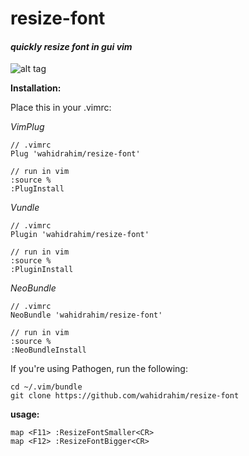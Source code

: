 # resize-font #
#### *quickly resize font in gui vim* ####

![alt tag](https://fat.gfycat.com/PolishedWelllitCony.gif)

**Installation:**

Place this in your .vimrc:

*VimPlug*

    // .vimrc
    Plug 'wahidrahim/resize-font'

    // run in vim
    :source %
    :PlugInstall

*Vundle*

    // .vimrc
    Plugin 'wahidrahim/resize-font'

    // run in vim
    :source %
    :PluginInstall

*NeoBundle*

    // .vimrc
    NeoBundle 'wahidrahim/resize-font'

    // run in vim
    :source %
    :NeoBundleInstall

If you're using Pathogen, run the following:

    cd ~/.vim/bundle
    git clone https://github.com/wahidrahim/resize-font

**usage:**

    map <F11> :ResizeFontSmaller<CR>
    map <F12> :ResizeFontBigger<CR>
